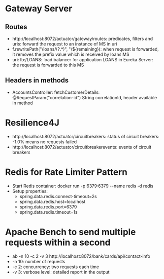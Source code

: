 # Gateway Server

## Routes
- http://localhost:8072/actuator/gateway/routes: predicates, filters and uris: forward the request to an instance of MS in uri
- f.rewritePath("/loans/(?<remaining>.*)", "/${remaining}): when request is forwarded, it removes the prefix value which is received by loans MS
- uri: lb:/LOANS: load balancer for application LOANS in Eureka Server: the request is forwarded to this MS

## Headers in methods
- AccountsController: fetchCustomerDetails: @RequestParam("correlation-id") String correlationId, header available in method

# Resilience4J
- http://localhost:8072/actuator/circuitbreakers: status of circuit breakers: -1.0% means no requests failed
- http://localhost:8072/actuator/circuitbreakerevents: events of circuit breakers

# Redis for Rate Limiter Pattern
- Start Redis container: docker run -p 6379:6379 --name redis -d redis
- Setup properties:
  - spring.data.redis.connect-timeout=2s
  - spring.data.redis.host=localhost
  - spring.data.redis.port=6379
  - spring.data.redis.timeout=1s

# Apache Bench to send multiple requests within a second
- ab -n 10 -c 2 -v 3 http://localhost:8072/bank/cards/api/contact-info
- -n 10: number of requests
- -c 2: concurrency: two requests each time
- -v 3: verbose level: detailed report in the output